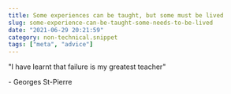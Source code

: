 ```yaml
---
title: Some experiences can be taught, but some must be lived
slug: some-experience-can-be-taught-some-needs-to-be-lived
date: "2021-06-29 20:21:59"
category: non-technical.snippet
tags: ["meta", "advice"]
---
```


"I have learnt that failure is my greatest teacher"

\- Georges St-Pierre
